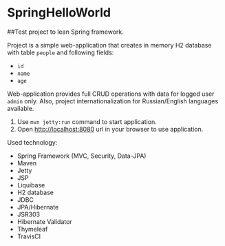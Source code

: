 # SpringHelloWorld

##Test project to lean Spring framework.

Project is a simple web-application that creates in memory H2 database with table `people` and following fields:
 
 - `id`
 - `name`
 - `age`
 
Web-application provides full CRUD operations with data for logged user `admin` only.
Also, project internationalization for Russian/English languages available.

1. Use `mvn jetty:run` command to start application.
2. Open <http://localhost:8080> url in your browser to use application. 
 

Used technology:

 - Spring Framework (MVC, Security, Data-JPA)
 - Maven
 - Jetty
 - JSP
 - Liquibase
 - H2 database
 - JDBC
 - JPA/Hibernate
 - JSR303
 - Hibernate Validator
 - Thymeleaf
 - TravisCI
 
